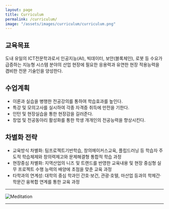```yaml
---
layout: page
title: Curriculum
permalink: /curriculum/
image: "/assets/images/curriculum/curriculum.png"
---
```


## 교육목표

도내 유일의 ICT전문학과로서 인공지능(AI), 빅데이터, 보안(블록체인), 로봇 등 수요가 급증하는 지능형 시스템 분야의 산업 현장에 필요한 응용력과 유연한 현장 적용능력을 겸비한 전문 기술인을 양성한다.

## 수업계획

- 이론과 실습을 병행한 전공강의를 통하여 학습효과를 높인다.
- 특강 및 모의고사를 실시하여 각종 자격증 취득에 만전을 기한다.
- 인턴 및 현장실습을 통한 현장감을 길러준다.
- 창업 및 전공동아리 활성화를 통한 학생 개개인의 전공능력을 향상시킨다.

## 차별화 전략

- 교육방식 차별화: 팀프로젝트기반학습, 창의메이커스교육, 플립드러닝 등 학습자 주도적 학습체제와 창의력제고와 문제해결형 통합적 학습 과정
- 현장중심 차별화: 지역산업의 니즈 및 트랜드를 반영한 교육내용 및 현장 중심형 실무 프로젝트 수행 능력의 배양에 초점을 맞춘 교육 과정
- 타학과의 연계성: 대학의 중심 학과인 간호·보건, 관광·호텔, 마산업 등과의 학제간·학문간 융복합 연계를 통한 교육 과정

---

<!-- ![Space]({{site.baseurl}}/assets/images/20.jpg#wide) -->

![Meditation]({{site.baseurl}}/assets/images/curriculum/sub01-1.png)

---
